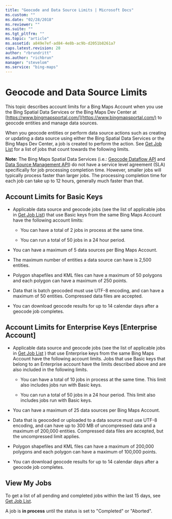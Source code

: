 ```yaml
---
title: "Geocode and Data Source Limits | Microsoft Docs"
ms.custom: ""
ms.date: "02/28/2018"
ms.reviewer: ""
ms.suite: ""
ms.tgt_pltfrm: ""
ms.topic: "article"
ms.assetid: a849e7ef-ad84-4e8b-ac9b-d2051b8261a7
caps.latest.revision: 28
author: "rbrundritt"
ms.author: "richbrun"
manager: "stevelom"
ms.service: "bing-maps"
---
```

# Geocode and Data Source Limits

This topic describes account limits for a Bing Maps Account when you use the Bing Spatial Data Services or the Bing Maps Dev Center at [https://www.bingmapsportal.com/](https://www.bingmapsportal.com/) to geocode entities and manage data sources.  
  
 When you geocode entities or perform data source actions such as creating or updating a data source using either the Bing Spatial Data Services or the Bing Maps Dev Center, a job is created to perform the action. See [Get Job List](../spatial-data-services/get-job-list.md) for a list of jobs that count towards the following limits.

**Note:** The Bing Maps Spatial Data Services (i.e.: [Geocode Dataflow API](../spatial-data-services/geocode-dataflow-api) and [Data Source Management API](../spatial-data-services/data-source-management-api)) do not have a service level agreement (SLA) specifically for job processing completion time. However, smaller jobs will typically process faster than larger jobs. The processing completion time for each job can take up to 12 hours, generally much faster than that.

## Account Limits for Basic Keys  
  
-   Applicable data source and geocode jobs (see the list of applicable jobs in [Get Job List](../spatial-data-services/get-job-list.md)) that use Basic keys from the same Bing Maps Account have the following account limits:  
  
    -   You can have a total of 2 jobs in process at the same time.  
  
    -   You can run a total of 50 jobs in a 24 hour period.  
  
-   You can have a maximum of 5 data sources per Bing Maps Account.  
  
-   The maximum number of entities a data source can have is 2,500 entities.  

-   Polygon shapefiles and KML files can have a maximum of 50 polygons and each polygon can have a maximum of 250 points. 
  
-   Data that is batch geocoded must use UTF-8 encoding, and can have a maximum of 50 entities. Compressed data files are accepted.  
  
-   You can download geocode results for up to 14 calendar days after a geocode job completes.  
  
## Account Limits for Enterprise Keys [Enterprise Account]  
  
-   Applicable data source and geocode jobs (see the list of applicable jobs in [Get Job List](../spatial-data-services/get-job-list.md) ) that use Enterprise keys from the same Bing Maps Account have the following account limits. Jobs that use Basic keys that belong to an Enterprise account have the limits described above and are also included in the following limits.  
  
    -   You can have a total of 10 jobs in process at the same time. This limit also includes jobs run with Basic keys.  
  
    -   You can run a total of 50 jobs in a 24 hour period. This limit also includes jobs run with Basic keys.  
  
-   You can have a maximum of 25 data sources per Bing Maps Account.  
  
-   Data that is geocoded or uploaded to a data source must use UTF-8 encoding, and can have up to 300 MB of uncompressed data and a maximum of 200,000 entities. Compressed data files are accepted, but the uncompressed limit applies.  

-   Polygon shapefiles and KML files can have a maximum of 200,000 polygons and each polygon can have a maximum of 100,000 points.
  
-   You can download geocode results for up to 14 calendar days after a geocode job completes.  
  
## View My Jobs  
 To get a list of all pending and completed jobs within the last 15 days, see [Get Job List](../spatial-data-services/get-job-list.md).  
  
 A job is **in process** until the status is set to "Completed" or "Aborted".
